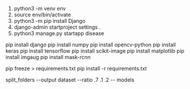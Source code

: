 1. python3 -m venv env  
2. source env/bin/activate 
3. python3 -m pip install Django
4. django-admin startproject settings . 
5. python3 manage.py startapp disease


pip install django
pip install numpy
pip install opencv-python
pip install keras
pip install tensorflow
pip install scikit-image
pip install matplotlib
pip install imgaug
pip install mask-rcnn

pip freeze > requirements.txt
pip install -r requirements.txt


split_folders --output dataset --ratio .7 .1 .2 -- models

